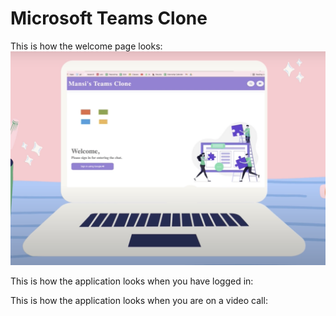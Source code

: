 # Microsoft Teams Clone


This is how the welcome page looks:
![](screenshots/Screenshot%202022-02-11%20at%201.42.01%20PM.png)

This is how the application looks when you have logged in:


This is how the application looks when you are on a video call: 

